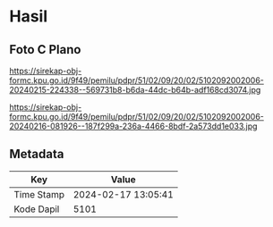 # Hasil

## Foto C Plano

https://sirekap-obj-formc.kpu.go.id/9f49/pemilu/pdpr/51/02/09/20/02/5102092002006-20240215-224338--569731b8-b6da-44dc-b64b-adf168cd3074.jpg

https://sirekap-obj-formc.kpu.go.id/9f49/pemilu/pdpr/51/02/09/20/02/5102092002006-20240216-081926--187f299a-236a-4466-8bdf-2a573dd1e033.jpg


## Metadata

| Key        | Value               |
| ---------- | ------------------- |
| Time Stamp | 2024-02-17 13:05:41 |
| Kode Dapil | 5101                |



